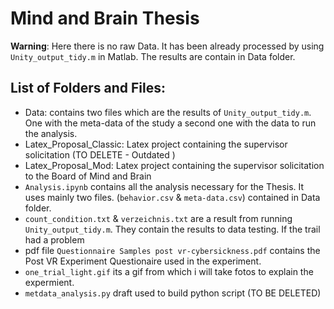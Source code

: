 # **Mind and Brain Thesis** 

**Warning**: Here there is no raw Data. It has been already processed by using `Unity_output_tidy.m` in Matlab. The results are contain in Data folder.

## **List of Folders and Files:**
- Data: contains two files which are the results of `Unity_output_tidy.m`. One with the meta-data of the study a second one with the data to run the analysis.  
- Latex_Proposal_Classic: Latex project containing the supervisor solicitation (TO DELETE - Outdated )
- Latex_Proposal_Mod: Latex project containing the supervisor solicitation to the Board of Mind and Brain
- `Analysis.ipynb` contains all the analysis necessary for the Thesis. It uses mainly two files. (`behavior.csv` & `meta-data.csv`) contained in Data folder.
- `count_condition.txt` & `verzeichnis.txt` are a result from running `Unity_output_tidy.m`. They contain the results to data testing. If the trail had a problem 
- pdf file `Questionnaire Samples post vr-cybersickness.pdf` contains the  Post VR Experiment Questionaire used in the experiment. 
- `one_trial_light.gif` its a gif from which i will take fotos to explain the expermient. 
- `metdata_analysis.py` draft used to build python script  (TO BE DELETED)






